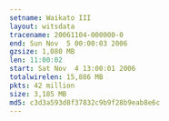 ```yaml
---
setname: Waikato III
layout: witsdata
tracename: 20061104-000000-0
end: Sun Nov  5 00:00:03 2006
gzsize: 1,080 MB
len: 11:00:02
start: Sat Nov  4 13:00:01 2006
totalwirelen: 15,886 MB
pkts: 42 million
size: 3,185 MB
md5: c3d3a593d8f37832c9b9f28b9eab8e6c
---
```

